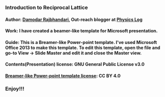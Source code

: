 ### Introduction to Reciprocal Lattice
#### Author: [Damodar Rajbhandari](mailto:damicristi7@live.com), Out-reach blogger at [Physics Log](http://www.physicslog.com/)  
#### Work: I have created a beamer-like template for Microsoft presentation.
#### Guide: This is a Breamer-like Power-point template. I've used Microsoft Office 2013 to make this template. To edit this template, open the file and go-to View → Slide Master and edit it and close the Master view.
#### Contents(Presentation) license: GNU General Public License v3.0
#### [Breamer-like Power-point template license](https://figshare.com/articles/Beamer-like_Power-point_template/5286040): CC BY 4.0
### Enjoy!!!
